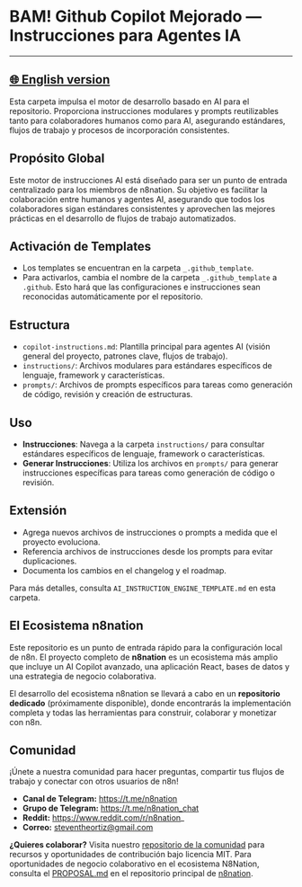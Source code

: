 # BAM! Github Copilot Mejorado — Instrucciones para Agentes IA

---
[🌐 English version](https://github.com/MrKaizen/github_copilot_agent_instruction_engine/README.md)
---

Esta carpeta impulsa el motor de desarrollo basado en AI para el repositorio. Proporciona instrucciones modulares y prompts reutilizables tanto para colaboradores humanos como para AI, asegurando estándares, flujos de trabajo y procesos de incorporación consistentes.

## Propósito Global
Este motor de instrucciones AI está diseñado para ser un punto de entrada centralizado para los miembros de n8nation. Su objetivo es facilitar la colaboración entre humanos y agentes AI, asegurando que todos los colaboradores sigan estándares consistentes y aprovechen las mejores prácticas en el desarrollo de flujos de trabajo automatizados.

## Activación de Templates
- Los templates se encuentran en la carpeta `_.github_template`.
- Para activarlos, cambia el nombre de la carpeta `_.github_template` a `.github`. Esto hará que las configuraciones e instrucciones sean reconocidas automáticamente por el repositorio.

## Estructura
- `copilot-instructions.md`: Plantilla principal para agentes AI (visión general del proyecto, patrones clave, flujos de trabajo).
- `instructions/`: Archivos modulares para estándares específicos de lenguaje, framework y características.
- `prompts/`: Archivos de prompts específicos para tareas como generación de código, revisión y creación de estructuras.

## Uso
- **Instrucciones**: Navega a la carpeta `instructions/` para consultar estándares específicos de lenguaje, framework o características.
- **Generar Instrucciones**: Utiliza los archivos en `prompts/` para generar instrucciones específicas para tareas como generación de código o revisión.

## Extensión
- Agrega nuevos archivos de instrucciones o prompts a medida que el proyecto evoluciona.
- Referencia archivos de instrucciones desde los prompts para evitar duplicaciones.
- Documenta los cambios en el changelog y el roadmap.

Para más detalles, consulta `AI_INSTRUCTION_ENGINE_TEMPLATE.md` en esta carpeta.

## El Ecosistema n8nation

Este repositorio es un punto de entrada rápido para la configuración local de n8n. El proyecto completo de **n8nation** es un ecosistema más amplio que incluye un AI Copilot avanzado, una aplicación React, bases de datos y una estrategia de negocio colaborativa.

El desarrollo del ecosistema n8nation se llevará a cabo en un **repositorio dedicado** (próximamente disponible), donde encontrarás la implementación completa y todas las herramientas para construir, colaborar y monetizar con n8n.

## Comunidad

¡Únete a nuestra comunidad para hacer preguntas, compartir tus flujos de trabajo y conectar con otros usuarios de n8n!

*   **Canal de Telegram:** https://t.me/n8nation
*   **Grupo de Telegram:** https://t.me/n8nation_chat
*   **Reddit:** https://www.reddit.com/r/n8nation_
*   **Correo:** steventheortiz@gmail.com

**¿Quieres colaborar?** Visita nuestro [repositorio de la comunidad](community-repo/README.md) para recursos y oportunidades de contribución bajo licencia MIT. Para oportunidades de negocio colaborativo en el ecosistema N8Nation, consulta el [PROPOSAL.md](PROPOSAL.md) en el repositorio principal de [n8nation](https://github.com/MrKaizen7/n8nation).
